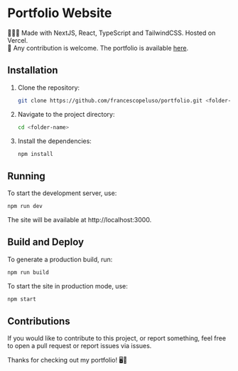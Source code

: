 # Portfolio Website

👨🏻‍💻 Made with NextJS, React, TypeScript and TailwindCSS. Hosted on Vercel.\
🤗 Any contribution is welcome. The portfolio is available [here](https://francescopeluso.xyz).

## Installation

1. Clone the repository:

    ```bash
    git clone https://github.com/francescopeluso/portfolio.git <folder-name>
    ```

2. Navigate to the project directory:

    ```bash
    cd <folder-name>
    ```

3. Install the dependencies:

    ```bash
    npm install
    ```

## Running

To start the development server, use:

```bash
npm run dev
```

The site will be available at http://localhost:3000.

## Build and Deploy

To generate a production build, run:

```bash
npm run build
```

To start the site in production mode, use:

```bash
npm start
```

## Contributions

If you would like to contribute to this project, or report something, feel free to open a pull request or report issues via issues.

Thanks for checking out my portfolio! 🖥️🚀